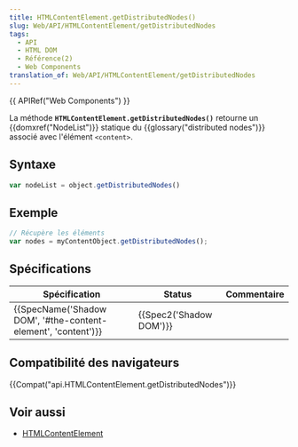 ```yaml
---
title: HTMLContentElement.getDistributedNodes()
slug: Web/API/HTMLContentElement/getDistributedNodes
tags:
  - API
  - HTML DOM
  - Référence(2)
  - Web Components
translation_of: Web/API/HTMLContentElement/getDistributedNodes
---
```

{{ APIRef("Web Components") }}

La méthode **`HTMLContentElement.getDistributedNodes()`** retourne un {{domxref("NodeList")}} statique du {{glossary("distributed nodes")}} associé avec l'élément `<content>`.

## Syntaxe

```js
var nodeList = object.getDistributedNodes()
```

## Exemple

```js
// Récupère les éléments
var nodes = myContentObject.getDistributedNodes();
```

## Spécifications

| Spécification                                                                    | Status                           | Commentaire |
| -------------------------------------------------------------------------------- | -------------------------------- | ----------- |
| {{SpecName('Shadow DOM', '#the-content-element', 'content')}} | {{Spec2('Shadow DOM')}} |             |

## Compatibilité des navigateurs

{{Compat("api.HTMLContentElement.getDistributedNodes")}}

## Voir aussi

- [HTMLContentElement](/fr/docs/Web/API/HTMLContentElement)
